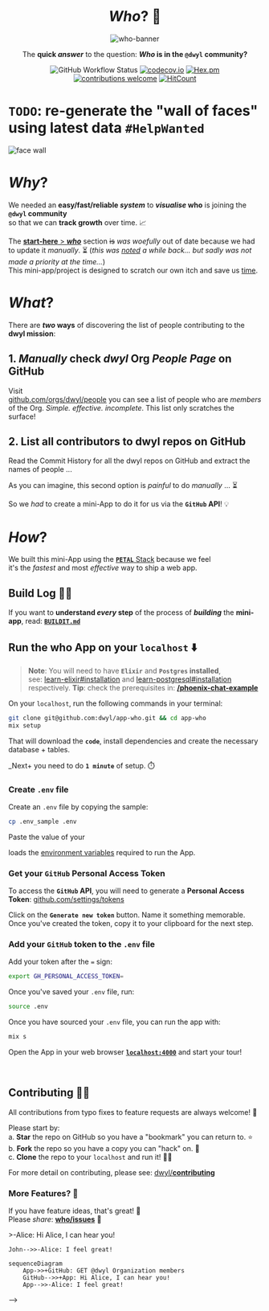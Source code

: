 <div align="center">

# *Who*? 🦄

![who-banner](https://user-images.githubusercontent.com/194400/194710724-0e2de0b1-0b2a-4ee8-83a0-eb07cce74810.png)

The **quick _answer_** 
to the question: 
**_Who_ is in the `@dwyl` community?**

![GitHub Workflow Status](https://img.shields.io/github/actions/workflow/status/dwyl/who/ci.yml?label=build&style=flat-square&branch=main)
[![codecov.io](https://img.shields.io/codecov/c/github/dwyl/who/main.svg?style=flat-square)](http://codecov.io/github/dwyl/who?branch=main)
[![Hex.pm](https://img.shields.io/hexpm/v/elixir_auth_google?color=brightgreen&style=flat-square)](https://hex.pm/packages/elixir_auth_google)
[![contributions welcome](https://img.shields.io/badge/feedback-welcome-brightgreen.svg?style=flat-square)](https://github.com/dwyl/app-who/issues)
[![HitCount](https://hits.dwyl.com/dwyl/app-who.svg)](https://hits.dwyl.com/dwyl/app-who)



</div>

# **`TODO`**: re-generate the "wall of faces" using latest data `#HelpWanted`

![face wall](https://user-images.githubusercontent.com/194400/28011265-a95f52d4-6559-11e7-823e-6133d947921a.jpg)


# *Why*? 

We needed an **easy/fast/reliable _system_** 
to **_visualise_ who** is joining
the **`@dwyl` community** <br />
so that we can 
**track growth** over time. 📈

The [**start-here** > ***who***](https://github.com/dwyl/start-here/tree/8bbd28d2ab0c3b5a2a266a1e41fd160fc6ee3038#who) 
section ~~is~~ _was_ *woefully* out of date
because we had to update it _manually_. ⏳
(_this was 
[noted](https://github.com/dwyl/start-here/issues/9) 
a while back... 
but sadly was not made 
a priority at the time..._)  
This mini-app/project is designed 
to scratch our own itch
and save us
[time](https://github.com/dwyl/start-here/issues/255).

# *What*?

There are **_two_ ways** 
of discovering 
the list of people 
contributing to the 
**dwyl mission**:
## 1. _Manually_ check *dwyl* Org *People Page* on GitHub

Visit  
[github.com/orgs/dwyl/people](https://github.com/orgs/dwyl/people)
you can see a list of people 
who are _members_ of the Org. 
*Simple. effective. incomplete*. 
This list only scratches the surface!

## 2. List all contributors to dwyl repos on GitHub

Read the Commit History for all the dwyl repos on GitHub
and extract the names of people ... 

As you can imagine, 
this second option 
is _painful_ to do _manually_ ... ⏳

So we _had_ to create a mini-App 
to do it for us 
via the **`GitHub` API**! 💡

# *How*?

We built this mini-App 
using the 
[**`PETAL`** Stack](https://github.com/dwyl/technology-stack/#the-petal-stack)
because we feel <br />
it's the _fastest_ 
and most _effective_ way
to ship a web app.

## Build Log 👷‍♀️

If you want to **understand _every_ step**
of the process of **_building_** the **mini-app**,
read: 
[**`BUILDIT.md`**](https://github.com/dwyl/who/blob/main/BUILDIT.md)


## Run the who App on your `localhost` ⬇️

> **Note**: You will need to have 
**`Elixir`** and **`Postgres` installed**, <br />
see: 
[learn-elixir#installation](https://github.com/dwyl/learn-elixir#installation)
and 
[learn-postgresql#installation](https://github.com/dwyl/learn-postgresql#installation)
> respectively.
> **Tip**: check the prerequisites in:
> [**/phoenix-chat-example**](https://github.com/dwyl/phoenix-chat-example#0-pre-requisites-before-you-start)

On your `localhost`, 
run the following commands 
in your terminal:

```sh
git clone git@github.com:dwyl/app-who.git && cd app-who
mix setup
```
That will download the **`code`**, 
install dependencies
and create the necessary database + tables.

_Next+ you need to do **`1 minute`** of setup. ⏱️
### Create `.env` file

Create an `.env` file by copying the sample:

```sh
cp .env_sample .env
```
Paste the value of your 

loads the 
[environment variables](https://github.com/dwyl/learn-environment-variables)
required to run the App.

### Get your `GitHub` Personal Access Token

To access the **`GitHub` API**,
you will need to generate a 
**Personal Access Token**:
[github.com/settings/tokens](https://github.com/settings/tokens)

Click on the **`Generate new token`** button.
Name it something memorable.
Once you've created the token,
copy it to your clipboard for the next step.

### Add your `GitHub` token to the `.env` file

Add your token after the `=` sign:

```sh
export GH_PERSONAL_ACCESS_TOKEN=
```

Once you've saved your `.env` file,
run:

```sh
source .env
```

Once you have sourced your `.env` file,
you can run the app with:

```sh
mix s
```

Open the App in your web browser
[**`localhost:4000`**](http://localhost:4000/)
and start your tour! 


<br />

## Contributing 👩‍💻

All contributions 
from typo fixes
to feature requests
are always welcome! 🙌

Please start by: <br />
a. **Star** the repo on GitHub 
  so you have a "bookmark" you can return to. ⭐ <br />
b. **Fork** the repo 
  so you have a copy you can "hack" on. 🍴 <br />
c. **Clone** the repo to your `localhost` 
  and run it! 👩‍💻 <br />


For more detail on contributing,
please see:
[dwyl/**contributing**](https://github.com/dwyl/contributing)

### More Features? 🔔

If you have feature ideas, that's great! 🎉 <br />
Please _share_: 
[**who/issues**](https://github.com/dwyl/who/issues) 🙏


<!--

sequenceDiagram
    Alice->>+John: Hello John, how are you?
    Alice->>+John: John, can you hear me?
    John-->>-Alice: Hi Alice, I can hear you!
    John-->>-Alice: I feel great!



```mermaid
sequenceDiagram
    App->>+GitHub: GET @dwyl Organization members
    GitHub-->>+App: Hi Alice, I can hear you!
    App-->>-Alice: I feel great!
```

-->
